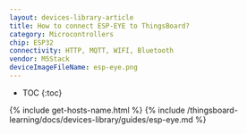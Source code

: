 ```yaml
---
layout: devices-library-article
title: How to connect ESP-EYE to ThingsBoard?
category: Microcontrollers
chip: ESP32
connectivity: HTTP, MQTT, WIFI, Bluetooth
vendor: M5Stack
deviceImageFileName: esp-eye.png
---
```


* TOC
{:toc}

{% include get-hosts-name.html %}
{% include /thingsboard-learning/docs/devices-library/guides/esp-eye.md %}
